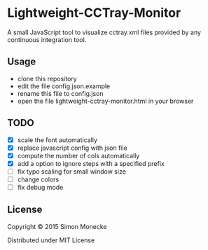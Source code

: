 # Lightweight-CCTray-Monitor

A small JavaScript tool to visualize cctray.xml files provided by any continuous integration tool.

## Usage
* clone this repository
* edit the file config.json.example
* rename this file to config.json
* open the file lightweight-cctray-monitor.html in your browser

## TODO
- [x] scale the font automatically
- [x] replace javascript config with json file
- [x] compute the number of cols automatically
- [x] add a option to ignore steps with a specified prefix
- [ ] fix typo scaling for small window size
- [ ] change colors
- [ ] fix debug mode

## License

Copyright © 2015 Simon Monecke

Distributed under MIT License
